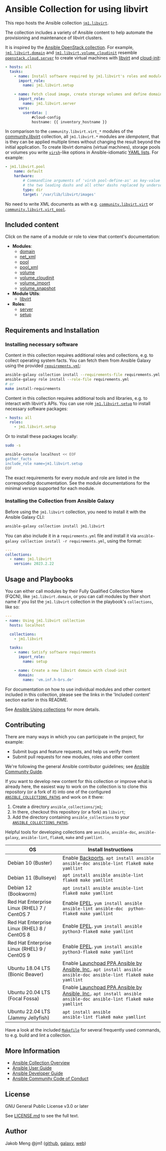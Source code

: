 # Ansible Collection for using libvirt

This repo hosts the Ansible collection [`jm1.libvirt`](https://galaxy.ansible.com/jm1/libvirt).

The collection includes a variety of Ansible content to help automate the provisioning and maintenance of libvirt
clusters.

It is inspired by the [Ansible OpenStack collection][openstack-cloud]. For example, [`jm1.libvirt.domain`][
jm1-libvirt-domain] and [`jm1.libvirt.volume_cloudinit`][jm1-libvirt-volume-cloudinit] resemble
[`openstack.cloud.server`][openstack-cloud-server] to create virtual machines with [libvirt][libvirt] and
[cloud-init][cloud-init-doc]:

[cloud-init-doc]: https://cloudinit.readthedocs.io/
[jm1-libvirt-domain]: plugins/modules/domain.py
[jm1-libvirt-volume-cloudinit]: plugins/modules/volume_cloudinit.py
[libvirt]: https://libvirt.org/
[openstack-cloud]: https://galaxy.ansible.com/openstack/cloud
[openstack-cloud-server]: https://docs.ansible.com/ansible/latest/collections/openstack/cloud/server_module.html

```yaml
- hosts: all
  tasks:
    - name: Install software required by jm1.libvirt's roles and modules
      import_role:
        name: jm1.libvirt.setup

    - name: Fetch cloud image, create storage volumes and define domain (virtual machine)
      import_role:
        name: jm1.libvirt.server
      vars:
        userdata: |
            #cloud-config
            hostname: {{ inventory_hostname }}
```

In comparison to the `community.libvirt.virt_*` modules of the [community.libvirt][community.libvirt] collection,
all `jm1.libvirt.*` modules are *idempotent*, that is they can be applied multiple times without changing the result
beyond the initial application. To create libvirt domains (virtual machines), storage pools or volumes you write
[`virsh`][virsh]-like options in Ansible-idiomatic [YAML lists][ansible-yaml-syntax]. For example:

```yaml
- jm1.libvirt.pool
    name: default
    hardware:
        # Commandline arguments of 'virsh pool-define-as' as key-value pairs without
        # the two leading dashs and all other dashs replaced by underscores.
        type: dir
        target: '/var/lib/libvirt/images'
```

No need to write XML documents as with e.g. [`community.libvirt.virt`][community-libvirt-virt] or
[`community.libvirt.virt_pool`][community-libvirt-virt-pool].

[virsh]: https://libvirt.org/manpages/virsh.html
[community.libvirt]: https://galaxy.ansible.com/community/libvirt
[community-libvirt-virt]: https://docs.ansible.com/ansible/latest/collections/community/libvirt/virt_module.html
[community-libvirt-virt-pool]: https://docs.ansible.com/ansible/latest/collections/community/libvirt/virt_pool_module.html
[ansible-yaml-syntax]: https://docs.ansible.com/ansible/latest/reference_appendices/YAMLSyntax.html

## Included content

Click on the name of a module or role to view that content's documentation:

- **Modules**:
    * [domain](plugins/modules/domain.py)
    * [net_xml](plugins/modules/net_xml.py)
    * [pool](plugins/modules/pool.py)
    * [pool_xml](plugins/modules/pool_xml.py)
    * [volume](plugins/modules/volume.py)
    * [volume_cloudinit](plugins/modules/volume_cloudinit.py)
    * [volume_import](plugins/modules/volume_import.py)
    * [volume_snapshot](plugins/modules/volume_snapshot.py)
- **Module Utils**:
    * [libvirt](plugins/module_utils/libvirt.py)
- **Roles**:
    * [server](roles/server/README.md)
    * [setup](roles/setup/README.md)

## Requirements and Installation

### Installing necessary software

Content in this collection requires additional roles and collections, e.g. to collect operating system facts. You can
fetch them from Ansible Galaxy using the provided [`requirements.yml`](requirements.yml):

```sh
ansible-galaxy collection install --requirements-file requirements.yml
ansible-galaxy role install --role-file requirements.yml
# or
make install-requirements
```

Content in this collection requires additional tools and libraries, e.g. to interact with libvirt's APIs. You can use
role [`jm1.libvirt.setup`](roles/setup/README.md) to install necessary software packages:

```yaml
- hosts: all
  roles:
    - jm1.libvirt.setup
```

Or to install these packages locally:

```sh
sudo -s

ansible-console localhost << EOF
gather_facts
include_role name=jm1.libvirt.setup
EOF
```

The exact requirements for every module and role are listed in the corresponding documentation.
See the module documentations for the minimal version supported for each module.

### Installing the Collection from Ansible Galaxy

Before using the `jm1.libvirt` collection, you need to install it with the Ansible Galaxy CLI:

```sh
ansible-galaxy collection install jm1.libvirt
```

You can also include it in a `requirements.yml` file and install it via
`ansible-galaxy collection install -r requirements.yml`, using the format:

```yaml
---
collections:
  - name: jm1.libvirt
    version: 2023.2.22
```

## Usage and Playbooks

You can either call modules by their Fully Qualified Collection Name (FQCN), like `jm1.libvirt.domain`, or you can call
modules by their short name if you list the `jm1.libvirt` collection in the playbook's `collections`, like so:

```yaml
---
- name: Using jm1.libvirt collection
  hosts: localhost

  collections:
    - jm1.libvirt

  tasks:
    - name: Satisfy software requirements
      import_role:
        name: setup

    - name: Create a new libvirt domain with cloud-init
      domain:
        name: 'vm.inf.h-brs.de'
```

For documentation on how to use individual modules and other content included in this collection, please see the links
in the 'Included content' section earlier in this README.

See [Ansible Using collections](https://docs.ansible.com/ansible/latest/user_guide/collections_using.html) for more
details.

## Contributing

There are many ways in which you can participate in the project, for example:

- Submit bugs and feature requests, and help us verify them
- Submit pull requests for new modules, roles and other content

We're following the general Ansible contributor guidelines;
see [Ansible Community Guide](https://docs.ansible.com/ansible/latest/community/index.html).

If you want to develop new content for this collection or improve what is already here, the easiest way to work on the
collection is to clone this repository (or a fork of it) into one of the configured [`ANSIBLE_COLLECTIONS_PATHS`](
https://docs.ansible.com/ansible/latest/reference_appendices/config.html#collections-paths) and work on it there:
1. Create a directory `ansible_collections/jm1`;
2. In there, checkout this repository (or a fork) as `libvirt`;
3. Add the directory containing `ansible_collections` to your
   [`ANSIBLE_COLLECTIONS_PATHS`](https://docs.ansible.com/ansible/latest/reference_appendices/config.html#collections-paths).

Helpful tools for developing collections are `ansible`, `ansible-doc`, `ansible-galaxy`, `ansible-lint`, `flake8`,
`make` and `yamllint`.

| OS                                           | Install Instructions                                                |
| -------------------------------------------- | ------------------------------------------------------------------- |
| Debian 10 (Buster)                           | Enable [Backports](https://backports.debian.org/Instructions/). `apt install ansible ansible-doc ansible-lint flake8 make yamllint` |
| Debian 11 (Bullseye)                         | `apt install ansible ansible-lint flake8 make yamllint` |
| Debian 12 (Bookworm)                         | `apt install ansible ansible-lint flake8 make yamllint` |
| Red Hat Enterprise Linux (RHEL) 7 / CentOS 7 | Enable [EPEL](https://fedoraproject.org/wiki/EPEL). `yum install ansible ansible-lint ansible-doc  python-flake8 make yamllint` |
| Red Hat Enterprise Linux (RHEL) 8 / CentOS 8 | Enable [EPEL](https://fedoraproject.org/wiki/EPEL). `yum install ansible                          python3-flake8 make yamllint` |
| Red Hat Enterprise Linux (RHEL) 9 / CentOS 9 | Enable [EPEL](https://fedoraproject.org/wiki/EPEL). `yum install ansible                          python3-flake8 make yamllint` |
| Ubuntu 18.04 LTS (Bionic Beaver)             | Enable [Launchpad PPA Ansible by Ansible, Inc.](https://launchpad.net/~ansible/+archive/ubuntu/ansible). `apt install ansible ansible-doc ansible-lint flake8 make yamllint` |
| Ubuntu 20.04 LTS (Focal Fossa)               | Enable [Launchpad PPA Ansible by Ansible, Inc.](https://launchpad.net/~ansible/+archive/ubuntu/ansible). `apt install ansible ansible-doc ansible-lint flake8 make yamllint` |
| Ubuntu 22.04 LTS (Jammy Jellyfish)           | `apt install ansible             ansible-lint flake8 make yamllint` |

Have a look at the included [`Makefile`](Makefile) for
several frequently used commands, to e.g. build and lint a collection.

## More Information

- [Ansible Collection Overview](https://github.com/ansible-collections/overview)
- [Ansible User Guide](https://docs.ansible.com/ansible/latest/user_guide/index.html)
- [Ansible Developer Guide](https://docs.ansible.com/ansible/latest/dev_guide/index.html)
- [Ansible Community Code of Conduct](https://docs.ansible.com/ansible/latest/community/code_of_conduct.html)

## License

GNU General Public License v3.0 or later

See [LICENSE.md](LICENSE.md) to see the full text.

## Author

Jakob Meng
@jm1 ([github](https://github.com/jm1), [galaxy](https://galaxy.ansible.com/jm1), [web](http://www.jakobmeng.de))

